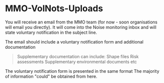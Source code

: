MMO-VolNots-Uploads
===

You will receive an email from the MMO team (for now - soon organisations will email you directly).
It will come into the Noise monitoring inbox and will state voluntary notification in the subject line.

The email should include a voluntary notification form and additional documentation
> Supplementary documentation can include:
  > Shape files
  > Risk assessments
  > Supplementary environmental documents
  etc
  
The voluntary notification form is presented in the same format 
The majority of information "could" be obtained from here.

